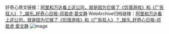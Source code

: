 好奇心原文链接：[阿里和万达看上这公司，就是因为它做了《饥饿游戏》和《广告狂人》？_娱乐_好奇心日报-邓若虚 晏文静](https://www.qdaily.com/articles/4256.html)
WebArchive归档链接：[阿里和万达看上这公司，就是因为它做了《饥饿游戏》和《广告狂人》？_娱乐_好奇心日报-邓若虚 晏文静](http://web.archive.org/web/20190623154058/https://www.qdaily.com/articles/4256.html)
![image](http://ww3.sinaimg.cn/large/007d5XDpgy1g3vf1pmf0yj30u04rl7wh)